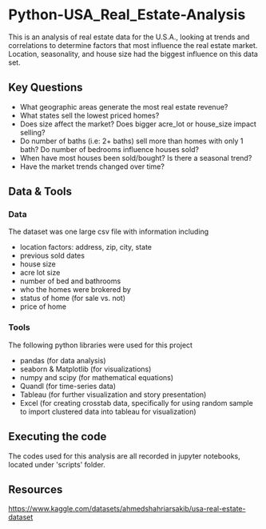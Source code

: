 # Python-USA_Real_Estate-Analysis
This is an analysis of real estate data for the U.S.A., looking at trends and correlations to determine factors that most influence the real estate market.  Location, seasonality, and house size had the biggest influence on this data set.  

## Key Questions
- What geographic areas generate the most real estate revenue?
- What states sell the lowest priced homes?
- Does size affect the market? Does bigger acre_lot or house_size impact selling?
- Do number of baths (i.e: 2+ baths) sell more than homes with only 1 bath? Do number of bedrooms influence houses sold?
- When have most houses been sold/bought? Is there a seasonal trend?
- Have the market trends changed over time? 

## Data & Tools
### Data
The dataset was one large csv file with information including
- location factors: address, zip, city, state
- previous sold dates
- house size
- acre lot size
- number of bed and bathrooms
- who the homes were brokered by
- status of home (for sale vs. not)
- price of home

### Tools
The following python libraries were used for this project
- pandas (for data analysis)
- seaborn & Matplotlib (for visualizations)
- numpy and scipy (for mathematical equations)
- Quandl (for time-series data)
- Tableau (for further visualization and story presentation)
- Excel (for creating crosstab data, specifically for using random sample to import clustered data into tableau for visualization)

## Executing the code
The codes used for this analysis are all recorded in jupyter notebooks, located under 'scripts' folder.

## Resources 
https://www.kaggle.com/datasets/ahmedshahriarsakib/usa-real-estate-dataset
